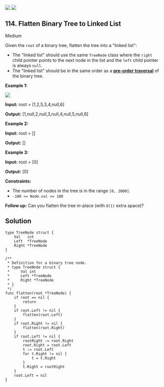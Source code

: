 [![](https://img.shields.io/github/stars/LeetCode-in-Go/LeetCode-in-Go?label=Stars&style=flat-square)](https://github.com/LeetCode-in-Go/LeetCode-in-Go)
[![](https://img.shields.io/github/forks/LeetCode-in-Go/LeetCode-in-Go?label=Fork%20me%20on%20GitHub%20&style=flat-square)](https://github.com/LeetCode-in-Go/LeetCode-in-Go/fork)

## 114\. Flatten Binary Tree to Linked List

Medium

Given the `root` of a binary tree, flatten the tree into a "linked list":

*   The "linked list" should use the same `TreeNode` class where the `right` child pointer points to the next node in the list and the `left` child pointer is always `null`.
*   The "linked list" should be in the same order as a [**pre-order** **traversal**](https://en.wikipedia.org/wiki/Tree_traversal#Pre-order,_NLR) of the binary tree.

**Example 1:**

![](https://assets.leetcode.com/uploads/2021/01/14/flaten.jpg)

**Input:** root = [1,2,5,3,4,null,6]

**Output:** [1,null,2,null,3,null,4,null,5,null,6]

**Example 2:**

**Input:** root = []

**Output:** []

**Example 3:**

**Input:** root = [0]

**Output:** [0]

**Constraints:**

*   The number of nodes in the tree is in the range `[0, 2000]`.
*   `-100 <= Node.val <= 100`

**Follow up:** Can you flatten the tree in-place (with `O(1)` extra space)?

## Solution

```golang
type TreeNode struct {
	Val   int
	Left  *TreeNode
	Right *TreeNode
}

/**
 * Definition for a binary tree node.
 * type TreeNode struct {
 *     Val int
 *     Left *TreeNode
 *     Right *TreeNode
 * }
 */
func flatten(root *TreeNode) {
	if root == nil {
		return
	}
	if root.Left != nil {
		flatten(root.Left)
	}
	if root.Right != nil {
		flatten(root.Right)
	}
	if root.Left != nil {
		rootRight := root.Right
		root.Right = root.Left
		t := root.Left
		for t.Right != nil {
			t = t.Right
		}
		t.Right = rootRight
	}
	root.Left = nil
}
```